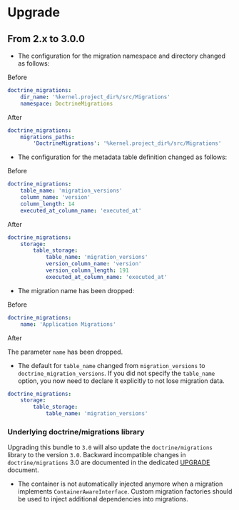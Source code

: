 # Upgrade

## From 2.x to 3.0.0

- The configuration for the migration namespace and directory changed as follows:

Before

```yaml
doctrine_migrations:
    dir_name: '%kernel.project_dir%/src/Migrations'
    namespace: DoctrineMigrations
```

After

```yaml
doctrine_migrations:
    migrations_paths:
        'DoctrineMigrations': '%kernel.project_dir%/src/Migrations'
```

- The configuration for the metadata table definition changed as follows:

Before

```yaml
doctrine_migrations:
    table_name: 'migration_versions'
    column_name: 'version'
    column_length: 14
    executed_at_column_name: 'executed_at'
```

After

```yaml
doctrine_migrations:
    storage:
        table_storage:
            table_name: 'migration_versions'
            version_column_name: 'version'
            version_column_length: 191
            executed_at_column_name: 'executed_at'
```
- The migration name has been dropped:

Before

```yaml
doctrine_migrations:
    name: 'Application Migrations'
```

After

The parameter `name` has been dropped.


- The default for `table_name` changed from `migration_versions` to `doctrine_migration_versions`. If you did not
specify the `table_name` option, you now need to declare it explicitly to not lose migration data.

```yaml
doctrine_migrations:
    storage:
        table_storage:
            table_name: 'migration_versions'
```

### Underlying doctrine/migrations library

Upgrading this bundle to `3.0` will also update the `doctrine/migrations` library to the version `3.0`.
Backward incompatible changes in `doctrine/migrations` 3.0 
are documented in the dedicated [UPGRADE](https://github.com/doctrine/migrations/blob/3.0.x/UPGRADE.md) document. 

- The container is not automatically injected anymore when a migration implements `ContainerAwareInterface`. Custom
migration factories should be used to inject additional dependencies into migrations.
